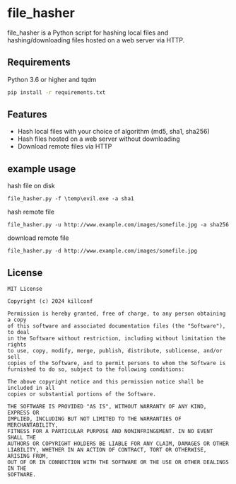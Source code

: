 # file_hasher
file_hasher is a Python script for hashing local files and hashing/downloading files hosted on a web server via HTTP.

## Requirements
Python 3.6 or higher and tqdm
```bash
pip install -r requirements.txt
```
## Features
- Hash local files with your choice of algorithm (md5, sha1, sha256)
- Hash files hosted on a web server without downloading
- Download remote files via HTTP

## example usage

hash file on disk

`file_hasher.py -f \temp\evil.exe -a sha1`

hash remote file

`file_hasher.py -u http://www.example.com/images/somefile.jpg -a sha256`

download remote file

`file_hasher.py -d http://www.example.com/images/somefile.jpg`

## License
```
MIT License

Copyright (c) 2024 killconf

Permission is hereby granted, free of charge, to any person obtaining a copy
of this software and associated documentation files (the "Software"), to deal
in the Software without restriction, including without limitation the rights
to use, copy, modify, merge, publish, distribute, sublicense, and/or sell
copies of the Software, and to permit persons to whom the Software is
furnished to do so, subject to the following conditions:

The above copyright notice and this permission notice shall be included in all
copies or substantial portions of the Software.

THE SOFTWARE IS PROVIDED "AS IS", WITHOUT WARRANTY OF ANY KIND, EXPRESS OR
IMPLIED, INCLUDING BUT NOT LIMITED TO THE WARRANTIES OF MERCHANTABILITY,
FITNESS FOR A PARTICULAR PURPOSE AND NONINFRINGEMENT. IN NO EVENT SHALL THE
AUTHORS OR COPYRIGHT HOLDERS BE LIABLE FOR ANY CLAIM, DAMAGES OR OTHER
LIABILITY, WHETHER IN AN ACTION OF CONTRACT, TORT OR OTHERWISE, ARISING FROM,
OUT OF OR IN CONNECTION WITH THE SOFTWARE OR THE USE OR OTHER DEALINGS IN THE
SOFTWARE.